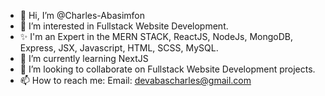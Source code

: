 - 👋 Hi, I’m @Charles-Abasimfon
- 👀 I’m interested in Fullstack Website Development.
- ✨ I'm an Expert in the MERN STACK, ReactJS, NodeJs, MongoDB, Express, JSX, Javascript, HTML, SCSS, MySQL.
- 🌱 I’m currently learning NextJS
- 💞️ I’m looking to collaborate on Fullstack Website Development projects.
- 📫 How to reach me: Email: devabascharles@gmail.com

<!---
Charles-Abasimfon/Charles-Abasimfon is a ✨ special ✨ repository because its `README.md` (this file) appears on your GitHub profile.
You can click the Preview link to take a look at your changes.
--->

